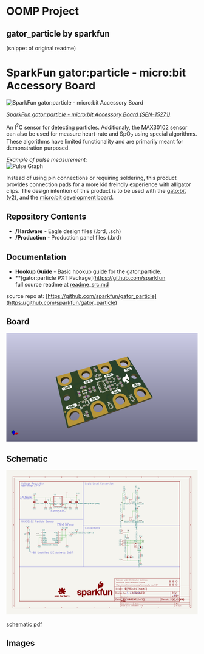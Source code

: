 # OOMP Project  
## gator_particle  by sparkfun  
  
(snippet of original readme)  
  
SparkFun gator:particle - micro:bit Accessory Board  
=============================  
  
![SparkFun gator:particle - micro:bit Accessory Board](https://cdn.sparkfun.com/assets/parts/1/3/7/4/3/15271-SparkFun_gator-particle_-_micro-bit_Accessory_Board-01.jpg)  
  
[*SparkFun gator:particle - micro:bit Accessory Board (SEN-15271)*](https://www.sparkfun.com/products/15271)  
  
An I<sup>2</sup>C sensor for detecting particles. Additionaly, the MAX30102 sensor can also be used for measure heart-rate and SpO<sub>2</sub> using special algorithms. These algorithms have limited functionality and are primarily meant for demonstration purposed.  
  
*Example of pulse measurement:*  
![Pulse Graph](https://raw.githubusercontent.com/sparkfun/MAX30105_Particle_Sensor_Breakout/master/HeartBeat-1.jpg)  
  
Instead of using pin connections or requiring soldering, this product provides connection pads for a more kid freindly experience with alligator clips. The design intention of this product is to be used with the [gato:bit (v2)](https://www.sparkfun.com/products/15162), and the [micro:bit development board](https://www.sparkfun.com/products/14208).  
  
Repository Contents  
-------------------  
  
* **/Hardware** - Eagle design files (.brd, .sch)  
* **/Production** - Production panel files (.brd)  
  
Documentation  
--------------  
* **[Hookup Guide](https://learn.sparkfun.com/tutorials/sparkfun-gatorparticle-hookup-guide)** - Basic hookup guide for the gator:particle.  
* **[gator:particle PXT Package](https://github.com/sparkfun  
  full source readme at [readme_src.md](readme_src.md)  
  
source repo at: [https://github.com/sparkfun/gator_particle](https://github.com/sparkfun/gator_particle)  
## Board  
  
[![working_3d.png](working_3d_600.png)](working_3d.png)  
## Schematic  
  
[![working_schematic.png](working_schematic_600.png)](working_schematic.png)  
  
[schematic pdf](working_schematic.pdf)  
## Images  
